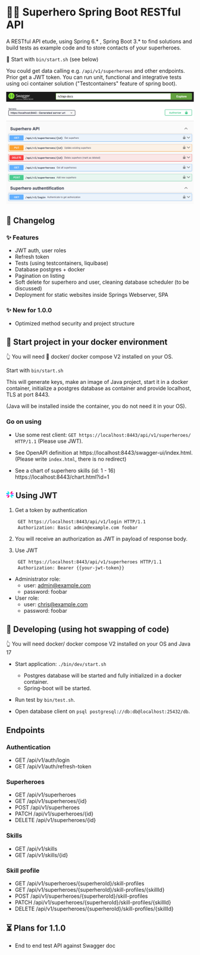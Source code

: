 # 🦸‍♂️ Superhero Spring Boot RESTful API
A RESTful API etude, using Spring 6.* , Spring Boot 3.* to find solutions and build tests as example 
code and to store contacts of your superheroes.

🚀 Start with `bin/start.sh` (see below)

You could get data calling e.g. `/api/v1/superheroes` and other endpoints. Prior get a JWT token. 
You can run unit, functional and integrative tests using oci container solution ("Testcontainers" 
feature of spring boot). 

![Swagger UI](src/main/resources/static/img/swg.png)

## 📜 Changelog

### ✨ Features 

* JWT auth, user roles
* Refresh token
* Tests (using testcontainers, liquibase)
* Database postgres + docker
* Pagination on listing
* Soft delete for superhero and user, cleaning database scheduler (to be discussed)
* Deployment for static websites inside Springs Webserver, SPA

### ✨ New for 1.0.0 
* Optimized method security and project structure

## 🚀 Start project in your docker environment

👆 You will need 🐋 docker/ docker compose V2 installed on your OS.

Start with `bin/start.sh`

This will generate keys, make an image of Java project, start it in a docker container, 
initialize a postgres database as container and provide localhost, TLS at port 8443.

(Java will be installed inside the container, you do not need it in your OS).

### Go on using 

* Use some rest client: `GET https://localhost:8443/api/v1/superheroes/ HTTP/1.1` (Please use JWT).

* See OpenAPI definition at https://localhost:8443/swagger-ui/index.html. (Please write `index.html`, there is no redirect)

* See a chart of superhero skills (id: 1 - 16) https://localhost:8443/chart.html?id=1

## <img src="./src/main/resources/static/img/jwt_logo.svg" width="20"> Using JWT

1. Get a token by authentication

        GET https://localhost:8443/api/v1/login HTTP/1.1
        Authorization: Basic admin@example.com foobar

2. You will receive an authorization as JWT in payload of response body. 

3. Use JWT 

        GET https://localhost:8443/api/v1/superheroes HTTP/1.1
        Authorization: Bearer {{your-jwt-token}}

* Administrator role: 
  * user: admin@example.com
  * password: foobar
* User role: 
  * user: chris@example.com
  * password: foobar

## 🔧 Developing (using hot swapping of code)

👆 You will need docker/ docker compose V2 installed on your OS and Java 17

* Start application: `./bin/dev/start.sh`
  - Postgres database will be started and fully initialized in a docker container.
  - Spring-boot will be started.

* Run test by `bin/test.sh`.

* Open database client on `psql postgresql://db:db@localhost:25432/db`.

## Endpoints

### Authentication
* GET /api/v1/auth/login
* GET /api/v1/auth/refresh-token

### Superheroes
* GET /api/v1/superheroes
* GET /api/v1/superheroes/{id}
* POST /api/v1/superheroes
* PATCH /api/v1/superheroes/{id}
* DELETE /api/v1/superheroes/{id} 

### Skills
* GET /api/v1/skills
* GET /api/v1/skills/{id}

### Skill profile
* GET /api/v1/superheroes/{superheroId}/skill-profiles
* GET /api/v1/superheroes/{superheroId}/skill-profiles/{skillId}
* POST /api/v1/superheroes/{superheroId}/skill-profiles
* PATCH /api/v1/superheroes/{superheroId}/skill-profiles/{skillId}
* DELETE /api/v1/superheroes/{superheroId}/skill-profiles/{skillId}

## ⏳ Plans for 1.1.0 

* End to end test API against Swagger doc